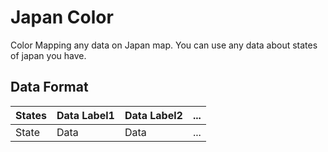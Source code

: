 Japan Color
====

Color Mapping any data on Japan map. You can use any data about states of japan you have.

## Data Format

| States | Data Label1 | Data Label2 | ... |
|--------|-------------|-------------|-----|
| State  | Data        | Data        | ... |
